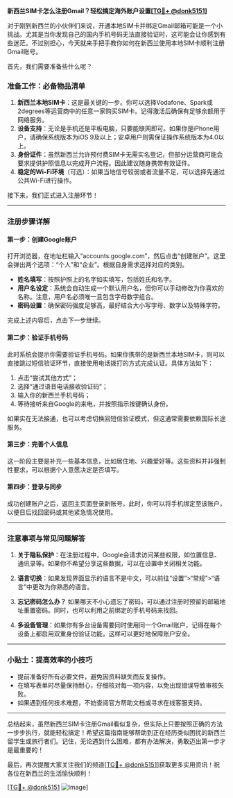 **新西兰SIM卡怎么注册Gmail？轻松搞定海外账户设置[[TG💪+ @donk5151](https://t.me/s/donk5151)]**

对于刚到新西兰的小伙伴们来说，开通本地SIM卡并绑定Gmail邮箱可能是一个小挑战。尤其是当你发现自己的国内手机号码无法直接验证时，这可能会让你感到有些迷茫。不过别担心，今天就来手把手教你如何在新西兰使用本地SIM卡顺利注册Gmail账号。

首先，我们需要准备些什么呢？

### 准备工作：必备物品清单

1. **新西兰本地SIM卡**：这是最关键的一步。你可以选择Vodafone、Spark或2degrees等运营商中的任意一家购买SIM卡。记得激活后确保有足够余额用于网络服务。
2. **设备支持**：无论是手机还是平板电脑，只要能联网即可。如果你是iPhone用户，请确保系统版本为iOS 9及以上；安卓用户则需保证操作系统版本为4.0以上。
3. **身份证件**：虽然新西兰允许预付费SIM卡无需实名登记，但部分运营商可能会要求提供护照信息以完成开户流程。因此建议随身携带有效证件。
4. **稳定的Wi-Fi环境**（可选）：如果当地信号较弱或者流量不足，可以选择先通过公共Wi-Fi进行操作。

接下来，我们正式进入注册环节！

---

### 注册步骤详解

#### 第一步：创建Google账户
打开浏览器，在地址栏输入“accounts.google.com”，然后点击“创建账户”。这里会弹出两个选项：“个人”和“企业”。根据自身需求选择对应的类别。

- **姓名填写**：按照护照上的名字如实填写，包括姓氏和名字。
- **用户名设定**：系统会自动生成一个默认用户名，但你可以手动修改为你喜欢的名称。注意，用户名必须唯一且包含字母数字组合。
- **密码设置**：确保密码强度足够高，最好结合大小写字母、数字以及特殊字符。

完成上述内容后，点击下一步继续。

#### 第二步：验证手机号码
此时系统会提示你需要验证手机号码。如果你携带的是新西兰本地SIM卡，则可以直接跳过短信验证环节，直接使用电话拨打的方式完成认证。具体方法如下：

1. 点击“尝试其他方式”；
2. 选择“通过语音电话接收验证码”；
3. 输入你的新西兰手机号码；
4. 等待接听来自Google的来电，并按照指示按键确认身份。

如果实在无法接通，也可以考虑切换回短信验证模式，但这通常需要依赖国际长途服务。

#### 第三步：完善个人信息
这一阶段主要是补充一些基本信息，比如居住地、兴趣爱好等。这些资料并非强制性要求，可以根据个人意愿决定是否填写。

#### 第四步：登录与同步
成功创建账户之后，返回主页面登录新账号。此时，你可以将手机绑定至该账户，以便日后找回密码或其他紧急情况使用。

---

### 注意事项与常见问题解答

1. **关于隐私保护**：在注册过程中，Google会请求访问某些权限，如位置信息、通讯录等。如果你不希望分享这些数据，可以在设置中关闭相关功能。
   
2. **语言切换**：如果发现界面显示的语言不是中文，可以前往“设置”>“常规”>“语言”中更改为你熟悉的语言。

3. **忘记密码怎么办？** 如果哪天不小心遗忘了密码，可以通过注册时预留的邮箱地址重置密码。同时，也可以利用之前绑定的手机号码来找回。

4. **多设备管理**：如果你有多台设备需要同时使用同一个Gmail账户，记得在每个设备上都启用双重身份验证功能，这样可以更好地保障账户安全。

---

### 小贴士：提高效率的小技巧

- 提前准备好所有必要文件，避免因资料缺失而反复操作。
- 在填写表单时尽量保持耐心，仔细核对每一项内容，以免出现错误导致审核失败。
- 如果遇到任何技术难题，不妨查阅官方帮助文档或寻求在线客服支持。

---

总结起来，虽然新西兰SIM卡注册Gmail看似复杂，但实际上只要按照正确的方法一步步执行，就能轻松搞定！希望这篇指南能够帮助到正在经历类似困扰的新西兰留学生或旅行者们。记住，无论遇到什么困难，都有办法解决，勇敢迈出第一步才是最重要的！

最后，再次提醒大家关注我们的频道[[TG💪+ @donk5151](https://t.me/s/donk5151)]获取更多实用资讯！祝各位在新西兰的生活愉快顺利！

[[TG💪+ @donk5151](https://t.me/s/donk5151) ![Image](https://i.postimg.cc/rwNCRYN7/Snipaste-2025-04-30-17-27-05.png)]